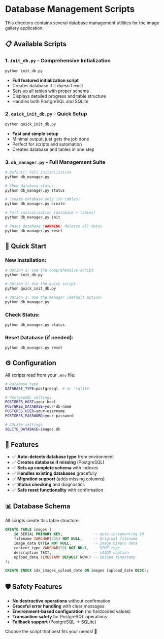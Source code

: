 # Database Management Scripts

This directory contains several database management utilities for the image gallery application.

## 📋 **Available Scripts**

### 1. **`init_db.py`** - Comprehensive Initialization
```bash
python init_db.py
```
- **Full featured initialization script**
- Creates database if it doesn't exist
- Sets up all tables with proper schema
- Displays detailed progress and table structure
- Handles both PostgreSQL and SQLite

### 2. **`quick_init_db.py`** - Quick Setup
```bash
python quick_init_db.py
```
- **Fast and simple setup**
- Minimal output, just gets the job done
- Perfect for scripts and automation
- Creates database and tables in one step

### 3. **`db_manager.py`** - Full Management Suite
```bash
# Default: Full initialization
python db_manager.py

# Show database status
python db_manager.py status

# Create database only (no tables)
python db_manager.py create

# Full initialization (database + tables)
python db_manager.py init

# Reset database (WARNING: deletes all data)
python db_manager.py reset
```

## 🚀 **Quick Start**

### **New Installation:**
```bash
# Option 1: Use the comprehensive script
python init_db.py

# Option 2: Use the quick script  
python quick_init_db.py

# Option 3: Use the manager (default action)
python db_manager.py
```

### **Check Status:**
```bash
python db_manager.py status
```

### **Reset Database (if needed):**
```bash
python db_manager.py reset
```

## ⚙️ **Configuration**

All scripts read from your `.env` file:

```bash
# Database type
DATABASE_TYPE=postgresql  # or 'sqlite'

# PostgreSQL settings
POSTGRES_HOST=your-host
POSTGRES_DATABASE=your-db-name
POSTGRES_USER=your-username
POSTGRES_PASSWORD=your-password

# SQLite settings  
SQLITE_DATABASE=images.db
```

## 🔧 **Features**

- ✅ **Auto-detects database type** from environment
- ✅ **Creates database if missing** (PostgreSQL)
- ✅ **Sets up complete schema** with indexes
- ✅ **Handles existing databases** gracefully
- ✅ **Migration support** (adds missing columns)
- ✅ **Status checking** and diagnostics
- ✅ **Safe reset functionality** with confirmation

## 📊 **Database Schema**

All scripts create this table structure:

```sql
CREATE TABLE images (
    id SERIAL PRIMARY KEY,              -- Auto-incrementing ID
    filename VARCHAR(255) NOT NULL,     -- Original filename
    image_data BYTEA NOT NULL,          -- Image binary data
    content_type VARCHAR(50) NOT NULL,  -- MIME type
    description TEXT,                   -- LAION caption
    upload_date TIMESTAMP DEFAULT NOW() -- Upload timestamp
);

CREATE INDEX idx_images_upload_date ON images (upload_date DESC);
```

## 🛡️ **Safety Features**

- **No destructive operations** without confirmation
- **Graceful error handling** with clear messages
- **Environment-based configuration** (no hardcoded values)
- **Transaction safety** for PostgreSQL operations
- **Fallback support** (PostgreSQL → SQLite)

Choose the script that best fits your needs! 🎯
